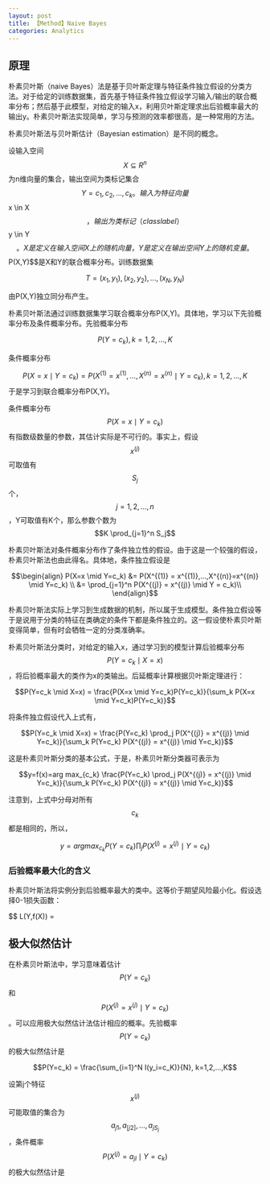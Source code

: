 ```yaml
---
layout: post
title: 【Method】Naive Bayes
categories: Analytics
---
```


## 原理

朴素贝叶斯（naive Bayes）法是基于贝叶斯定理与特征条件独立假设的分类方法。对于给定的训练数据集，首先基于特征条件独立假设学习输入/输出的联合概率分布；然后基于此模型，对给定的输入x，利用贝叶斯定理求出后验概率最大的输出y。朴素贝叶斯法实现简单，学习与预测的效率都很高，是一种常用的方法。

朴素贝叶斯法与贝叶斯估计（Bayesian estimation）是不同的概念。

设输入空间$$X \subseteq R^n$$为n维向量的集合，输出空间为类标记集合$$Y={c_1,c_2,...,c_k}。输入为特征向量$$x \in X$$，输出为类标记（class label）$$y \in Y$$。X是定义在输入空间X上的随机向量，Y是定义在输出空间Y上的随机变量。$$P(X,Y)$$是X和Y的联合概率分布。训练数据集

$$T={(x_1,y_1), (x_2,y_2),...,(x_N, y_N)}$$

由P(X,Y)独立同分布产生。

朴素贝叶斯法通过训练数据集学习联合概率分布P(X,Y)。具体地，学习以下先验概率分布及条件概率分布。先验概率分布

$$P(Y=c_k),k=1,2,...,K$$

条件概率分布

$$P(X=x \mid Y=c_k) = P(X^{(1)} = x^{(1)},...,X^{(n)}=x^{(n)} \mid Y=c_k), k=1,2,...,K$$于是学习到联合概率分布P(X,Y)。

条件概率分布$$P(X=x \mid Y=c_k)$$有指数级数量的参数，其估计实际是不可行的。事实上，假设$$x^{(j)}$$可取值有$$S_j$$个，$$j=1,2,...,n$$，Y可取值有K个，那么参数个数为$$K \prod_{j=1}^n S_j$$

朴素贝叶斯法对条件概率分布作了条件独立性的假设。由于这是一个较强的假设，朴素贝叶斯法也由此得名。具体地，条件独立假设是

$$\begin{align}
P(X=x \mid Y=c_k) &= P(X^{(1)} = x^{(1)},...,X^{(n)}=x^{(n)} \mid Y=c_k) \\
&= \prod_{j=1}^n P(X^{(j)} = x^{(j)} \mid Y = c_k)\\
\end{align}$$

朴素贝叶斯法实际上学习到生成数据的机制，所以属于生成模型。条件独立假设等于是说用于分类的特征在类确定的条件下都是条件独立的。这一假设使朴素贝叶斯变得简单，但有时会牺牲一定的分类准确率。

朴素贝叶斯法分类时，对给定的输入x，通过学习到的模型计算后验概率分布$$P(Y=c_k \mid X=x)$$，将后验概率最大的类作为x的类输出。后延概率计算根据贝叶斯定理进行：

$$P(Y=c_k \mid X=x) = \frac{P(X=x \mid Y=c_k)P(Y=c_k)}{\sum_k P(X=x \mid Y=c_k)P(Y=c_k)}$$

将条件独立假设代入上式有，

$$P(Y=c_k \mid X=x) = \frac{P(Y=c_k) \prod_j P(X^{(j)} = x^{(j)} \mid Y=c_k)}{\sum_k P(Y=c_k) P(X^{(j)} = x^{(j)} \mid Y=c_k)}$$

这是朴素贝叶斯分类的基本公式，于是，朴素贝叶斯分类器可表示为

$$y=f(x)=arg max_{c_k} \frac{P(Y=c_k) \prod_j P(X^{(j)} = x^{(j)} \mid Y=c_k)}{\sum_k P(Y=c_k) P(X^{(j)} = x^{(j)} \mid Y=c_k)}$$

注意到，上式中分母对所有$$c_k$$都是相同的，所以，

$$y= arg max_{c_k} P(Y=c_k) \prod_j P(X^{(j)} = x^{(j)} \mid Y=c_k)$$

### 后验概率最大化的含义

朴素贝叶斯法将实例分到后验概率最大的类中。这等价于期望风险最小化。假设选择0-1损失函数：

$$ L(Y,f(X)) = 


## 极大似然估计

在朴素贝叶斯法中，学习意味着估计$$P(Y=c_k)$$和$$P(X^{(j)}=x^{(j)} \mid Y=c_k)$$。可以应用极大似然估计法估计相应的概率。先验概率$$P(Y=c_k)$$的极大似然估计是

$$P(Y=c_k) = \frac{\sum_{i=1}^N I(y_i=c_K)}{N}, k=1,2,...,K$$

设第j个特征$$x^{(j)}$$可能取值的集合为$${a_{j1}, a_[j2],...,a_{jS_j}}$$，条件概率$$P(X^{(j)}=a_{jl} \mid Y=c_k)$$的极大似然估计是

